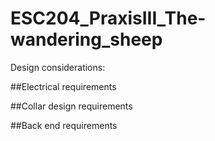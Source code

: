 # ESC204_PraxisIII_The-wandering_sheep

Design considerations:

##Electrical requirements


##Collar design requirements

##Back end requirements
